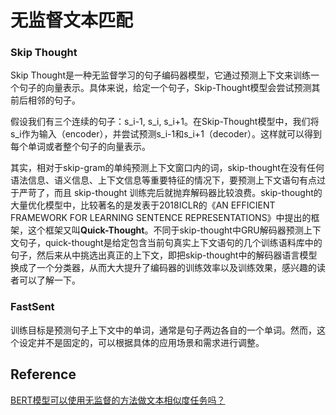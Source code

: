 # 无监督文本匹配

### Skip Thought

Skip Thought是一种无监督学习的句子编码器模型，它通过预测上下文来训练一个句子的向量表示。具体来说，给定一个句子，Skip-Thought模型会尝试预测其前后相邻的句子。

假设我们有三个连续的句子：s_i-1, s_i, s_i+1。在Skip-Thought模型中，我们将s_i作为输入（encoder），并尝试预测s_i-1和s_i+1（decoder）。这样就可以得到每个单词或者整个句子的向量表示。



其实，相对于skip-gram的单纯预测上下文窗口内的词，skip-thought在没有任何语法信息、语义信息、上下文信息等重要特征的情况下，要预测上下文语句有点过于严苛了，而且 skip-thought 训练完后就抛弃解码器比较浪费。skip-thought的大量优化模型中，比较著名的是发表于2018ICLR的《AN EFFICIENT FRAMEWORK FOR LEARNING SENTENCE REPRESENTATIONS》中提出的框架，这个框架又叫**Quick-Thought**。不同于skip-thought中GRU解码器预测上下文句子，quick-thought是给定包含当前句真实上下文语句的几个训练语料库中的句子，然后来从中挑选出真正的上下文，即把skip-thought中的解码器语言模型换成了一个分类器，从而大大提升了编码器的训练效率以及训练效果，感兴趣的读者可以了解一下。



### FastSent

训练目标是预测句子上下文中的单词，通常是句子两边各自的一个单词。然而，这个设定并不是固定的，可以根据具体的应用场景和需求进行调整。



## Reference

[BERT模型可以使用无监督的方法做文本相似度任务吗？](https://www.zhihu.com/question/354129879)

